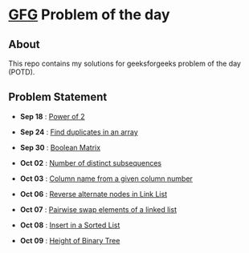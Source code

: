 # [GFG](https://geeksforgeeks.org) Problem of the day

## About

This repo contains my solutions for geeksforgeeks problem of the day (POTD).

## Problem Statement

- **Sep 18** : [Power of 2](https://practice.geeksforgeeks.org/problems/power-of-2-1587115620/1)

- **Sep 24** : [Find duplicates in an array](https://practice.geeksforgeeks.org/problems/find-duplicates-in-an-array/1)

- **Sep 30** : [Boolean Matrix](https://practice.geeksforgeeks.org/problems/boolean-matrix-problem-1587115620/1)

- **Oct 02** : [Number of distinct subsequences](https://practice.geeksforgeeks.org/problems/number-of-distinct-subsequences0909/1)

- **Oct 03** : [Column name from a given column number](https://practice.geeksforgeeks.org/problems/column-name-from-a-given-column-number4244/1)

- **Oct 06** : [Reverse alternate nodes in Link List](https://practice.geeksforgeeks.org/problems/given-a-linked-list-reverse-alternate-nodes-and-append-at-the-end/1)

- **Oct 07** : [Pairwise swap elements of a linked list](https://practice.geeksforgeeks.org/problems/pairwise-swap-elements-of-a-linked-list-by-swapping-data/1)

- **Oct 08** : [Insert in a Sorted List](https://practice.geeksforgeeks.org/problems/insert-in-a-sorted-list/1)

- **Oct 09** : [Height of Binary Tree](https://practice.geeksforgeeks.org/problems/height-of-binary-tree/1)
